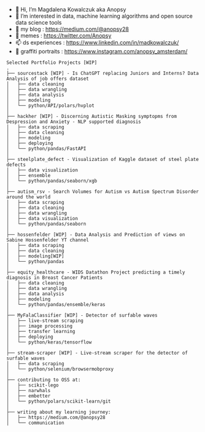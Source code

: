 - 👋 Hi, I’m Magdalena Kowalczuk aka Anopsy
- 👀 I’m interested in data, machine learning algorithms and open source data science tools
- 🌱 my blog : https://medium.com/@anopsy28
- 🌱 memes : https://twitter.com/Anopsy
- 📫 ds experiences : https://www.linkedin.com/in/madkowalczuk/
- 💞️ graffiti portraits : https://www.instagram.com/anopsy_amsterdam/ 

```
Selected Portfolio Projects [WIP]
.
├── sourcestack [WIP] - Is ChatGPT replacing Juniors and Interns? Data Analysis of job offers dataset
│   ├── data cleaning
│   ├── data wrangling
│   ├── data analysis
│   ├── modeling
│   └── python/API/polars/hvplot
│
├── hackher [WIP] - Discerning Autistic Masking symptopms from Despression and Anxiety - NLP supported diagnosis
│   ├── data scraping
│   ├── data cleaning
│   ├── modeling
│   ├── deploying
│   └── python/pandas/FastAPI
│
├── steelplate_defect - Visualization of Kaggle dataset of steel plate defects
│   ├── data visualization
│   ├── ensemble
│   └── python/pandas/seaborn/xgb
│
├── autism_rsv - Search Volumes for Autism vs Autism Spectrum Disorder around the world
│   ├── data scraping
│   ├── data cleaning
│   ├── data wrangling
│   ├── data visualization
│   └── python/pandas/seaborn
│
├── hossenfelder [WIP] - Data Analysis and Prediction of views on Sabine Hossenfelder YT channel
│   ├── data scraping
│   ├── data cleaning
│   ├── modeling[WIP]
│   └── python/pandas
│
├── equity_healthcare - WIDS Datathon Project predicting a timely diagnosis in Breast Cancer Patients
│   ├── data cleaning
│   ├── data wrangling
│   ├── data analysis
│   ├── modeling
│   └── python/pandas/ensemble/keras
│
├── MyFalaClassifier [WIP] - Detector of surfable waves
│   ├── live-stream scraping
│   ├── image processing
│   ├── transfer learning
│   ├── deploying
│   └── python/keras/tensorflow
│
├── stream-scraper [WIP] - Live-stream scraper for the detector of surfable waves
│   ├── data scraping
│   └── python/selenium/browsermobproxy
│
├── contributing to OSS at:
│   ├── scikit-lego
│   ├── narwhals
│   ├── embetter
│   └── python/polars/scikit-learn/git
│
├── writing about my learning journey:
│   ├── https://medium.com/@anopsy28
│   └── communication

```
<!---
anopsy/anopsy is a ✨ special ✨ repository because its `README.md` (this file) appears on your GitHub profile.
You can click the Preview link to take a look at your changes.
--->
